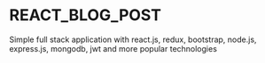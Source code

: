 # REACT_BLOG_POST

Simple full stack application with react.js, redux, bootstrap, node.js, express.js, mongodb, jwt and more popular technologies

